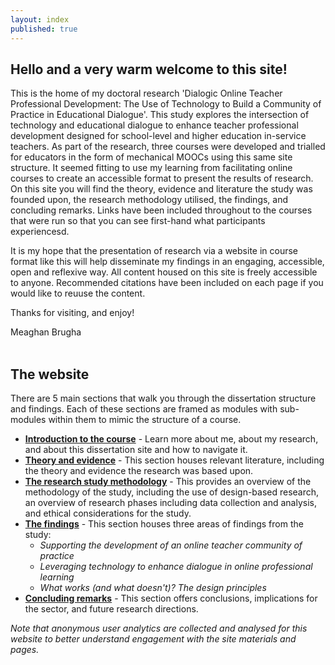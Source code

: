 ```yaml
---
layout: index
published: true
---
```


## Hello and a very warm welcome to this site! 

This is the home of my doctoral research 'Dialogic Online Teacher Professional Development: The Use of Technology to Build a Community of Practice in Educational Dialogue'. This study explores the intersection of technology and educational dialogue to enhance teacher professional development designed for school-level and higher education in-service teachers. As part of the research, three courses were developed and trialled for educators in the form of mechanical MOOCs using this same site structure. It seemed fitting to use my learning from facilitating online courses to create an accessible format to present the results of research. On this site you will find the theory, evidence and literature the study was founded upon, the research methodology utilised, the findings, and concluding remarks. Links have been included throughout to the courses that were run so that you can see first-hand what participants experiencesd.

It is my hope that the presentation of research via a website in course format like this will help disseminate my findings in an engaging, accessible, open and reflexive way. All content housed on this site is freely accessible to anyone. Recommended citations have been included on each page if you would like to reuuse the content.

Thanks for visiting, and enjoy!

Meaghan Brugha
<br/><br/>
## The website
There are 5 main sections that walk you through the dissertation structure and findings. Each of these sections are framed as modules with sub-modules within them to mimic the structure of a course.
* **[Introduction to the course](https://mbrugha.github.io/dissertation/modules/introduction/introduction/)** - Learn more about me, about my research, and about this dissertation site and how to navigate it.
* **[Theory and evidence](https://mbrugha.github.io/dissertation/modules/theory%20&%20evidence/theory-&-evidence/)** - This section houses relevant literature, including the theory and evidence the research was based upon.
* **[The research study methodology](https://mbrugha.github.io/dissertation/modules/research%20methods/research-methods/)** - This provides an overview of the methodology of the study, including the use of design-based research, an overview of research phases including data collection and analysis, and ethical considerations for the study.
* **[The findings](https://mbrugha.github.io/dissertation/modules/findings/findings/)** - This section houses three areas of findings from the study: 
  * *Supporting the development of an online teacher community of practice*
  * *Leveraging technology to enhance dialogue in online professional learning*
  * *What works (and what doesn't)? The design principles*
* **[Concluding remarks](https://mbrugha.github.io/dissertation/modules/conclusions/conclusions/)** - This section offers conclusions, implications for the sector, and future research directions.

*Note that anonymous user analytics are collected and analysed for this website to better understand engagement with the site materials and pages.*
